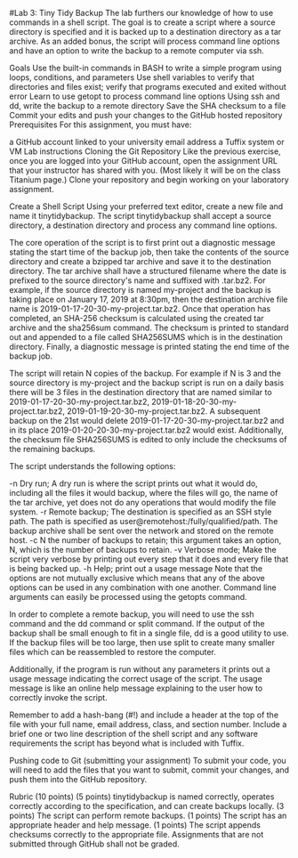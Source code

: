 #Lab 3: Tiny Tidy Backup
The lab furthers our knowledge of how to use commands in a shell script. The goal is to create a script where a source directory is specified and it is backed up to a destination directory as a tar archive. As an added bonus, the script will process command line options and have an option to write the backup to a remote computer via ssh.

Goals
Use the built-in commands in BASH to write a simple program using loops, conditions, and parameters
Use shell variables to verify that directories and files exist; verify that programs executed and exited without error
Learn to use getopt to process command line options
Using ssh and dd, write the backup to a remote directory
Save the SHA checksum to a file
Commit your edits and push your changes to the GitHub hosted repository
Prerequisites
For this assignment, you must have:

a GitHub account linked to your university email address
a Tuffix system or VM
Lab instructions
Cloning the Git Repository
Like the previous exercise, once you are logged into your GitHub account, open the assignment URL that your instructor has shared with you. (Most likely it will be on the class Titanium page.) Clone your repository and begin working on your laboratory assignment.

Create a Shell Script
Using your preferred text editor, create a new file and name it tinytidybackup. The script tinytidybackup shall accept a source directory, a destination directory and process any command line options.

The core operation of the script is to first print out a diagnostic message stating the start time of the backup job, then take the contents of the source directory and create a bzipped tar archive and save it to the destination directory. The tar archive shall have a structured filename where the date is prefixed to the source directory's name and suffixed with .tar.bz2. For example, if the source directory is named my-project and the backup is taking place on January 17, 2019 at 8:30pm, then the destination archive file name is 2019-01-17-20-30-my-project.tar.bz2. Once that operation has completed, an SHA-256 checksum is calculated using the created tar archive and the sha256sum command. The checksum is printed to standard out and appended to a file called SHA256SUMS which is in the destination directory. Finally, a diagnostic message is printed stating the end time of the backup job.

The script will retain N copies of the backup. For example if N is 3 and the source directory is my-project and the backup script is run on a daily basis there will be 3 files in the destination directory that are named similar to 2019-01-17-20-30-my-project.tar.bz2, 2019-01-18-20-30-my-project.tar.bz2, 2019-01-19-20-30-my-project.tar.bz2. A subsequent backup on the 21st would delete 2019-01-17-20-30-my-project.tar.bz2 and in its place 2019-01-20-20-30-my-project.tar.bz2 would exist. Additionally, the checksum file SHA256SUMS is edited to only include the checksums of the remaining backups.

The script understands the following options:

-n Dry run; A dry run is where the script prints out what it would do, including all the files it would backup, where the files will go, the name of the tar archive, yet does not do any operations that would modify the file system.
-r Remote backup; The destination is specified as an SSH style path. The path is specified as user@remotehost:/fully/qualified/path. The backup archive shall be sent over the network and stored on the remote host.
-c N the number of backups to retain; this argument takes an option, N, which is the number of backups to retain.
-v Verbose mode; Make the script very verbose by printing out every step that it does and every file that is being backed up.
-h Help; print out a usage message
Note that the options are not mutually exclusive which means that any of the above options can be used in any combination with one another. Command line arguments can easily be processed using the getopts command.

In order to complete a remote backup, you will need to use the ssh command and the dd command or split command. If the output of the backup shall be small enough to fit in a single file, dd is a good utility to use. If the backup files will be too large, then use split to create many smaller files which can be reassembled to restore the computer.

Additionally, if the program is run without any parameters it prints out a usage message indicating the correct usage of the script. The usage message is like an online help message explaining to the user how to correctly invoke the script.

Remember to add a hash-bang (#!) and include a header at the top of the file with your full name, email address, class, and section number. Include a brief one or two line description of the shell script and any software requirements the script has beyond what is included with Tuffix.

Pushing code to Git (submitting your assignment)
To submit your code, you will need to add the files that you want to submit, commit your changes, and push them into the GitHub repository.

Rubric (10 points)
(5 points) tinytidybackup is named correctly, operates correctly according to the specification, and can create backups locally.
(3 points) The script can perform remote backups.
(1 points) The script has an appropriate header and help message.
(1 points) The script appends checksums correctly to the appropriate file.
Assignments that are not submitted through GitHub shall not be graded.
